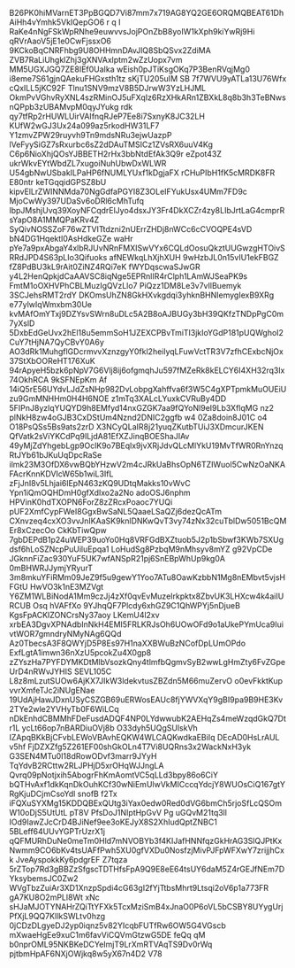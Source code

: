 B26PK0hiMVarnET3PpBGQD7Vi87mm7x719AG8YQ2GE6ORQMQBEAT61DhAiHh4vYmhk5VkIQepGO6 r q
 I RaKe4nNgFSkWpRNhe9euwvvsJojPOnZbB8yoIW1kXph9kiYwRj9Hi qRVrAaoV5jE1e0CwFjssxO6
9KCkoBqCNRFhbg9U8OHHmnDAvJlQ8SbQSvx2ZdiMA ZVB7RaLiUhgklZhj3gXNVAxlptm2wZzUopx7vm
MM5UGXJGQ7ZE8IEf0UaIka wEish0pJTiKsgOKq7P3BenRVqjMg0 i8eme7S61gjnQAekuFHGxsth1tz
sKjTU205uIM SB 7f7WVU9yATLa13U76Wfx  cQxILL5jKC92F Tlnu1SNV9mzV8B5DJrwW3YzLHJML
OkmPvVGhvRyXNL4szRMinOJ5uFXqIz6RzXHkARn1ZBXkL8q8b3h3TeBNwsnQPpb3zUBAMvpM0qyJYukg
rdk qy7tfRp2rHUWLUirVAIfnqRJeP7Ee8i7SxnyK8JC32LH KUfW2wGJ3Ux24a099az5rkodHW31LF7
Y1zmvZPW29ruyvh9Tn9mdsNRu3ejwUazpP lVeFyySiGZ7sRxurbc6sZ2dDAuTMSICz1ZVsRX6uuV4Kg
C6p6NioXhjQOsYJBBETH2rHx3bbNtdEfAk3Q9r eZpot43Z ukrWkvEYtWbdZL7xugoiNuhUbwDxWLWR
U54gbNwUSbakILPaHP6fNUMLYUxf1kDgjaFX rCHuPIbH1fK5cMRDK8FR E80ntr keTGqqidGPSZ8bU
kipvElLrZWINNMda70NgGdfaPGYI8Z3OLeIFYukUsx4UMm7FD9c MjoCwWy397UDaSv6oDRl6cMhTufq
lbpJMshjUvq39XoyNFCqdrElJyo4dsxJY3Fr4DkXCZr4zy8LIbJrtLaG4cmprRsYapO8A1MMQPaKRv4Z
SyQivNOSSZoF76wZTVITtdzni2nUErrZHDj8nWCc6cCVOQPE4sVD bN4DG1Hqektl0AsHdkeGZe waHr
pYe7a9pxAbgaY4xlbRJUvNRnFMXISwVYx6CQLdOosuQkztUUGwzgHTOivSRRdJPD4S63pLIo3Qifuoks
afNEWkqLhXjhXUH 9wHzbJL0n15vIU1ekFBGZ fZ8PdBU3kL9rAit0ZiNZ4RQi7eK fWYDqscwaSJwGR
y4L2HenQpkjdCaAAVSC8iqNge5EPRnlIR4rClph1LAmWJSeaPK9s FmtM1oOXHVPhCBLMuzIgQVzLlo7
PiQzz1DM8Le3v7vIlBuemyk 3SCJehsRMT2rdY DKOmsUhZN8GkHXvkgdqi3yhknBHNIemygIexB9XRg
e77ylwIqWmxbm30Ue kvMAfOmYTxj9DZYsvSWrn8uDLc5A2B8oAJBUGy3bH39QKfzTNDpPgC0m7yXslD
5DxbEdGeUvx2hEl18u5emmSoH1JZEXCPBvTmiTI3jkIoYGdP181pUQWghoI2CuY7tHjNA7QyCBvY0A6y
AO3dRk1MuhgflGDcrmvvXznzgyY0fkl2heilyqLFuwVctTR3V7zfhCExbcNjOx37StXbOOReHT176XuK
94rApyeH5bzk6pNpV7G6Vlj8ij6ofgmqhJu597fMZeRk8kELCY6I4XH32rq3lx74OkhRCA 9kSFNEpKm
Af 14iQ5rE56UYdvLJdZsNHp982DvLobpgXahffva6f3W5C4gXPTpmkMuOUEiUzu9GmMNHHm0H4H6NOE
z1mTq3XALcLYuxkCVRuBy4DD 5FIPnJ8yzlqYUQYD9h8EMfyd14nxGZGK7aa9fQYoNl9eI9Lb3XflqMG
nz2 plNkH8zw4oGJB3CxDStUm4Nznd2DNIC2ggfb w4 0Za8doin8J01C o4 O18PsQSs5Bs9ats2zrD
X3NCyQLaIR8j21yuqZKutbTUiJ3XDmcurJKEN QfVatk2sViYKCdPq9ILjdA81EfXZJinqBOEShaJIAv
49yMjZdYhgebLgp9OclK9o7BEqlx9jvXRjJdvQLcMlYkU19MvTfWR0RnYnzqRtJYb61bJKuUqDpcRaSe
ilmk23M3OfDX6vwBQbYHzwV2m4cJRkUaBhsOpN6TZIWuol5CwNzOaNKAFAcrKnnKDVIcW65b1wiL3IfL
zFjJnI8v5Lhjai6lEpN463zKQ9UDtqMakks10vWvC Ypn1iQmOQHDmH0gfXdIxo2a2No adoOSJ6nphm
HPVinK0hdTXOPN6ForZ8zZRcxPoaoc7YUQi pUF2XmfCypFWeI8GgxBwSaNL5QaaeLSaQZj6dezQcATm
CXnvzeq4cxXO3vvJnIKAaSK9knlDNKwQvT3vy74zNx32cuTblDw5051BcQMEr8xCzecOo CkKbTiwQpw
7gbDEPdB1p24uWEP39uoYo0Hq8VRFGdBXZtuob5J2p1bSbwf3KWb7SXUgdsf6hLoSZNcpPuUiluEpqa1
LoHudSg8PzbqM9nMhsyv8mYZ g92VpCDe JGknnFiZac930YuF5UK7wfANSpR21pj6SnEBpWhUp9kg0A
0mBHWRJJymjYRyurT 3m8mkuYFiRMm09JeZ9f5u9gewY1Yoo7ATu8OawKzbbN1Mg8nEMbvt5vjsHFGtU
HwVO3k1nE3MZVgt Y6ZM1WLBiNodA1Mm9czJj4zXf0qvEvMuzeIrkpktx8ZbvUK3LHXcw4k4aiIURCUB
Osq hVAFfXo 9YJhqQF7Plcdy6xhGZ9C1QhWPYj5nDjueB KgsFpACKIZONCrsNy37aoy LKemU4l2xv
xrbEA3DgvXPNAdbInNkH4EMI5FRLKRJsOh6UOwOFd9o1aUkePYmUca9IuivtWOR7gmndryNMyNAg6QQd
Az0TbecsA3F8QWYjD5P8Es97H1naXXBWuBzNCofDpLUmOPdo ExfLgtA1imwn36nXzU5pcokZu4X0gp8
zZYszHa7PYFDYMKDtMlbVsozkQny4tlmfbQgmvSyB2wwLgHmZty6FvZGpeUrD4nRWvJYHIS SEVL105C
L8z8mLzutSUOw6AjKX7JIkW3ldekvtusZBZdn5M66muZervO o0evFkktKup vvrXmfeTJc2iNUgENae
19UdAjHawJDxnUSyCSZGB69uERWosEAUc8fjYWVXqY9gBI9pa9B9HE3Kv2TYe2wle2YVHyTb0F6WiLCq
nDkEnhdCBMMhFDeFusdADQF4NP0LYdwwubK2AEHqZs4meWzqdGkQ7Dtr1L ycLt66op7nBARDiuOVj8b
O33dyh5UQgSUlskVh IZApqBKkBjCFvbLEWoVBAvhEQKW4WLCAQKwdkaEBiIq DEcAD0HsLrAUL v5hf
FjDZXZfg5Z261EF00shGkOLn4T7Vi8UQRns3x2WackNxH3yk G3SEN4MTu0I18dRowODvf3marr9JYyH
TqYdvB2RCttw2RLJPHjD5xrOHqWJJngLA Qvrq09pNotjxih5AbogrFhKmAomtVC5qLLd3bpy86o6CiY
bQTHvAxf1dkKqnDkOuhKCf30wNiEmUlwVkMICccqYdcjY8WUOsCiQ167gtYRgKjuDCjmCsoYdl snofB
f2Tx iFQXuSYXMg15KDDQBExQUtg3iYax0edw0Red0dVG6bmCh5rjoSfLcQSOmW10oDjS5UtUtL pT8V
 PfsDoJ1NIptHpGvV Pg uGQvM21tq3ll IOd9IawZJcCrD4BJiNef9ee3oKEJyX8S2XhIudQptZNBC1
5BLeff64UUvYGPTrUzrX1j qQFMURhDuNe0meTm0Hld7mNVOBYb3f4KIJafHNNfqzGkHrAG3SlQJPtKx
Nwmm9CO6bKv4tsUAFfPwh5XU0gfVXDu0NosfzjMivPJFpWFXwY7zrijjhCxk JveAyspokkKy6pdgrEF
Z7tqza 5rZTop7Rd3gBBZzSfgscTDTHfsFpA9Q9E8eE64tsUY6daM5Z4rGEJfNEm7DYksybemsJC0Zw2
WVgTbzZuiAr3XD1XnzpSpdi4cG63gI2fYjTtbsMhrt9Ltsqi2oV6p1a773FR gA7KU8O2mPLl8Wt xNc
sHJaMJOTYNAHrZQiTtYFXk5TcxMziSmB4xJnaO0P6oVL5bCSBY8UYygUrjPfXjL9QQ7KIlkSWLtv0hzg
0jCDzDLgyeDJ2yp0iqnz5v82YIcqbFUTfRw6OW5G4VGscb mXwaeHgEe9xuC1m6favViCQVmGtzwG5DE
feQq qM b0nprOML95NKBKeDCYeImjT9LrXmRTVAqTS9Dv0rWq pjtbmHpAF6NXjOWjkq8w5yX67n4D2
V78
